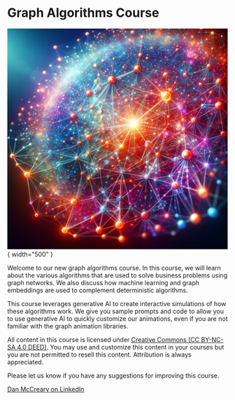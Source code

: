 # Graph Algorithms Course

![](./img/cover.webp){ width="500" }

Welcome to our new graph algorithms course.  In this
course, we will learn about the various algorithms
that are used to solve business problems using
graph networks.  We also discuss how machine learning
and graph embeddings are used to complement deterministic
algorithms.

This course leverages generative
AI to create interactive simulations of how these
algorithms work.  We give you sample prompts
and code to allow you to use generative AI 
to quickly customize our animations, even if you
are not familiar with the graph animation libraries.

All content in this course is licensed under [Creative Commons (CC BY-NC-SA 4.0 DEED)](./license.md).  You may use and customize this content in your courses
but you are not permitted to resell this content.
Attribution is always appreciated.

Please let us know if you have any suggestions
for improving this course.

[Dan McCreary on LinkedIn](https://www.linkedin.com/in/danmccreary/)
